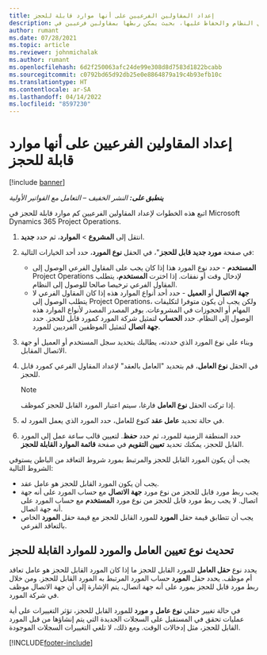 ```yaml
---
title: إعداد المقاولين الفرعيين على أنها موارد قابلة للحجز
description: يوضح موضوع هذا كيفية إعداد موارد المقاولين الفرعيين التي تم إنشاؤها من المستخدمين وجهات الاتصال في النظام والحفاظ عليها، بحيث يمكن ربطها بمقاولين فرعيين في Microsoft Dynamics 365 Project Operations.
author: rumant
ms.date: 07/28/2021
ms.topic: article
ms.reviewer: johnmichalak
ms.author: rumant
ms.openlocfilehash: 6d2f250063afc24de99e308d8d7583d1822bcabb
ms.sourcegitcommit: c0792bd65d92db25e0e8864879a19c4b93efb10c
ms.translationtype: HT
ms.contentlocale: ar-SA
ms.lasthandoff: 04/14/2022
ms.locfileid: "8597230"
---
```

# <a name="set-up-subcontractors-as-bookable-resources"></a>إعداد المقاولين الفرعيين على أنها موارد قابلة للحجز

[!include [banner](../../includes/dataverse-preview.md)]

_**ينطبق على:** النشر الخفيف – التعامل مع الفواتير الأولية_

اتبع هذه الخطوات لإعداد المقاولين الفرعيين كم موارد قابلة للحجز في Microsoft Dynamics 365 Project Operations.

1. انتقل إلى **المشروع** \> **الموارد**، ثم حدد **جديد**.
2. في صفحة **مورد جديد قابل للحجز**"، في الحقل **نوع المورد**، حدد أحد الخيارات التالية:

    - **المستخدم** - حدد نوع المورد هذا إذا كان يجب على المقاول الفرعي الوصول إلى Project Operations لإدخال وقت أو نفقات. إذا اخترت **المستخدم**، يتطلب المقاول الفرعي ترخيصا صالحا للوصول إلى النظام.
    - **جهة الاتصال** أو **العميل** - حدد أحد أنواع الموارد هذه إذا كان المقاول الفرعي لا يتطلب الوصول إلى Project Operations، ولكن يجب أن يكون متوفرا لتكليفات المهام أو الحجوزات في المشروعات. يوفر المصدر المصدر لأنواع الموارد هذه الوصول إلى النظام. حدد **الحساب** لتمثيل شركة المورد كمورد قابل للحجز. حدد **جهة اتصال** لتمثيل الموظفين الفرديين للمورد.

3. وبناء على نوع المورد الذي حددته، يطالبك بتحديد سجل المستخدم أو العميل أو جهة الاتصال المقابل.
4. في الحقل **نوع العامل**، قم بتحديد "العامل بالعقد" لإعداد المقاول الفرعي كمورد قابل للحجز.

    > [!NOTE]
    > إذا تركت الحقل **نوع العامل** فارغا، سيتم اعتبار المورد القابل للحجز كموظف.

5. في حالة تحديد **عامل عقد** كنوع للعامل، حدد المورد الذي يعمل المورد له.
6. حدد المنطقة الزمنية للمورد، ثم حدد **حفظ**. لتعيين قالب ساعة عمل إلى المورد القابل للحجز، يمكنك تحديد **تعيين التقويم** في صفحة **قائمة الموارد القابلة للحجز**.

يجب أن يكون المورد القابل للحجز والمرتبط بمورد شروط التعاقد من الباطن يستوفي الشروط التالية:

- يجب أن يكون المورد القابل للحجز هو عامل عقد.
- يجب ربط مورد قابل للحجز من نوع مورد **جهة الاتصال** مع حساب المورد على أنه جهة اتصال. لا يجب ربط مورد قابل للحجز من نوع مورد **المستخدم** مع حساب المورد على أنه جهة اتصال.
- يجب أن تتطابق قيمة حقل **المورد** للمورد القابل للحجز مع قيمة حقل  **المورد** الخاص بالتعاقد الفرعي.

## <a name="update-the-type-of-worker-and-vendor-mapping-for-bookable-resources"></a>تحديث نوع تعيين العامل والمورد للموارد القابلة للحجز

يحدد نوع **حقل العامل** للمورد القابل للحجز ما إذا كان المورد القابل للحجز هو عامل تعاقد أم موظف. يحدد حقل **المورد** حساب المورد المرتبط به المورد القابل للحجز. ومن خلال ربط مورد قابل للحجز بمورد على أنه جهة اتصال، يتم الإشارة إلى أن جهة الاتصال موظف في شركة المورد.

في حالة تغيير حقلي **نوع عامل** و **مورد** للمورد القابل للحجز، تؤثر التغييرات على أية عمليات تحقق في المستقبل على السجلات الجديدة التي يتم إنشاؤها من قبل المورد القابل للحجز، مثل إدخالات الوقت. ومع ذلك، لا تلغي التغييرات السجلات الموجودة.

[!INCLUDE[footer-include](../../includes/footer-banner.md)]
